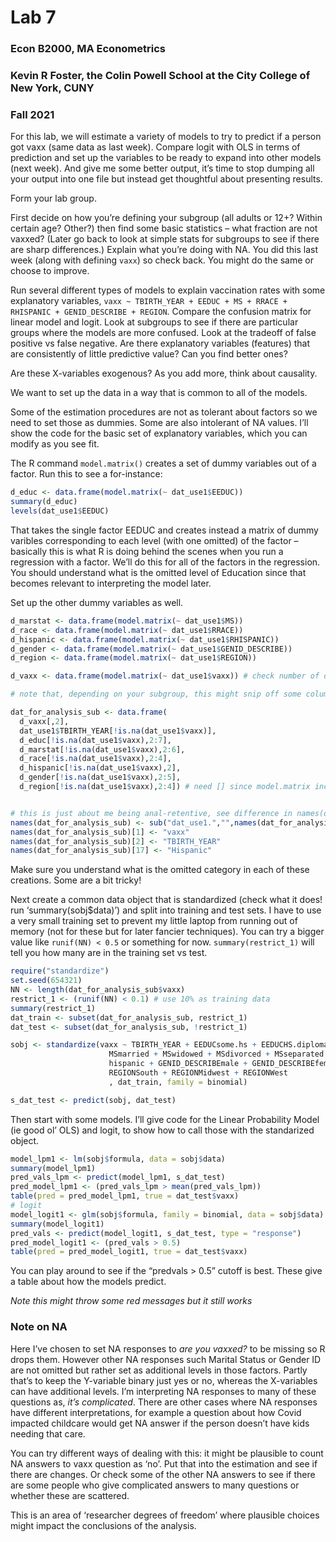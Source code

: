 Lab 7
================

### Econ B2000, MA Econometrics

### Kevin R Foster, the Colin Powell School at the City College of New York, CUNY

### Fall 2021

For this lab, we will estimate a variety of models to try to predict if
a person got vaxx (same data as last week). Compare logit with OLS in
terms of prediction and set up the variables to be ready to expand into
other models (next week). And give me some better output, it’s time to
stop dumping all your output into one file but instead get thoughtful
about presenting results.

Form your lab group.

First decide on how you’re defining your subgroup (all adults or 12+?
Within certain age? Other?) then find some basic statistics – what
fraction are not vaxxed? (Later go back to look at simple stats for
subgroups to see if there are sharp differences.) Explain what you’re
doing with NA. You did this last week (along with defining `vaxx`) so
check back. You might do the same or choose to improve.

Run several different types of models to explain vaccination rates with
some explanatory variables, `vaxx ~ TBIRTH_YEAR + EEDUC + MS + RRACE +
RHISPANIC + GENID_DESCRIBE + REGION`. Compare the confusion matrix for
linear model and logit. Look at subgroups to see if there are particular
groups where the models are more confused. Look at the tradeoff of false
positive vs false negative. Are there explanatory variables (features)
that are consistently of little predictive value? Can you find better
ones?

Are these X-variables exogenous? As you add more, think about causality.

We want to set up the data in a way that is common to all of the models.

Some of the estimation procedures are not as tolerant about factors so
we need to set those as dummies. Some are also intolerant of NA values.
I’ll show the code for the basic set of explanatory variables, which you
can modify as you see fit.

The R command `model.matrix()` creates a set of dummy variables out of a
factor. Run this to see a for-instance:

``` r
d_educ <- data.frame(model.matrix(~ dat_use1$EEDUC))
summary(d_educ)
levels(dat_use1$EEDUC)
```

That takes the single factor EEDUC and creates instead a matrix of dummy
varibles corresponding to each level (with one omitted) of the factor –
basically this is what R is doing behind the scenes when you run a
regression with a factor. We’ll do this for all of the factors in the
regression. You should understand what is the omitted level of Education
since that becomes relevant to interpreting the model later.

Set up the other dummy variables as well.

``` r
d_marstat <- data.frame(model.matrix(~ dat_use1$MS))
d_race <- data.frame(model.matrix(~ dat_use1$RRACE))
d_hispanic <- data.frame(model.matrix(~ dat_use1$RHISPANIC))
d_gender <- data.frame(model.matrix(~ dat_use1$GENID_DESCRIBE))
d_region <- data.frame(model.matrix(~ dat_use1$REGION))

d_vaxx <- data.frame(model.matrix(~ dat_use1$vaxx)) # check number of obs to see that this snips off NA values

# note that, depending on your subgroup, this might snip off some columns so make sure to check summary() of each -- don't want Min = Max = 0!

dat_for_analysis_sub <- data.frame(
  d_vaxx[,2],
  dat_use1$TBIRTH_YEAR[!is.na(dat_use1$vaxx)],
  d_educ[!is.na(dat_use1$vaxx),2:7],
  d_marstat[!is.na(dat_use1$vaxx),2:6],
  d_race[!is.na(dat_use1$vaxx),2:4],
  d_hispanic[!is.na(dat_use1$vaxx),2],
  d_gender[!is.na(dat_use1$vaxx),2:5],
  d_region[!is.na(dat_use1$vaxx),2:4]) # need [] since model.matrix includes intercept term


# this is just about me being anal-retentive, see difference in names(dat_for_analysis_sub) before and after running this bit
names(dat_for_analysis_sub) <- sub("dat_use1.","",names(dat_for_analysis_sub))
names(dat_for_analysis_sub)[1] <- "vaxx"
names(dat_for_analysis_sub)[2] <- "TBIRTH_YEAR"
names(dat_for_analysis_sub)[17] <- "Hispanic"
```

Make sure you understand what is the omitted category in each of these
creations. Some are a bit tricky\!

Next create a common data object that is standardized (check what it
does\! run ‘summary(sobj$data)’) and split into training and test sets.
I have to use a very small training set to prevent my little laptop from
running out of memory (not for these but for later fancier techniques).
You can try a bigger value like `runif(NN) < 0.5` or something for now.
`summary(restrict_1)` will tell you how many are in the training set vs
test.

``` r
require("standardize")
set.seed(654321)
NN <- length(dat_for_analysis_sub$vaxx)
restrict_1 <- (runif(NN) < 0.1) # use 10% as training data
summary(restrict_1)
dat_train <- subset(dat_for_analysis_sub, restrict_1)
dat_test <- subset(dat_for_analysis_sub, !restrict_1)

sobj <- standardize(vaxx ~ TBIRTH_YEAR + EEDUCsome.hs + EEDUCHS.diploma + EEDUCsome.coll + EEDUCassoc.deg + EEDUCbach.deg + EEDUCadv.deg + 
                      MSmarried + MSwidowed + MSdivorced + MSseparated + MSnever + RRACEBlack + RRACEAsian + RRACEOther +
                      hispanic + GENID_DESCRIBEmale + GENID_DESCRIBEfemale + GENID_DESCRIBEtransgender + GENID_DESCRIBEother +
                      REGIONSouth + REGIONMidwest + REGIONWest
                      , dat_train, family = binomial)

s_dat_test <- predict(sobj, dat_test)
```

Then start with some models. I’ll give code for the Linear Probability
Model (ie good ol’ OLS) and logit, to show how to call those with the
standarized object.

``` r
model_lpm1 <- lm(sobj$formula, data = sobj$data)
summary(model_lpm1)
pred_vals_lpm <- predict(model_lpm1, s_dat_test)
pred_model_lpm1 <- (pred_vals_lpm > mean(pred_vals_lpm))
table(pred = pred_model_lpm1, true = dat_test$vaxx)
# logit 
model_logit1 <- glm(sobj$formula, family = binomial, data = sobj$data)
summary(model_logit1)
pred_vals <- predict(model_logit1, s_dat_test, type = "response")
pred_model_logit1 <- (pred_vals > 0.5)
table(pred = pred_model_logit1, true = dat_test$vaxx)
```

You can play around to see if the “predvals \> 0.5” cutoff is best.
These give a table about how the models predict.

*Note this might throw some red messages but it still works*

### Note on NA

Here I’ve chosen to set NA responses to *are you vaxxed?* to be missing
so R drops them. However other NA responses such Marital Status or
Gender ID are not omitted but rather set as additional levels in those
factors. Partly that’s to keep the Y-variable binary just yes or no,
whereas the X-variables can have additional levels. I’m interpreting NA
responses to many of these questions as, *it’s complicated*. There are
other cases where NA responses have different interpretations, for
example a question about how Covid impacted childcare would get NA
answer if the person doesn’t have kids needing that care.

You can try different ways of dealing with this: it might be plausible
to count NA answers to vaxx question as ‘no’. Put that into the
estimation and see if there are changes. Or check some of the other NA
answers to see if there are some people who give complicated answers to
many questions or whether these are scattered.

This is an area of ‘researcher degrees of freedom’ where plausible
choices might impact the conclusions of the analysis.
